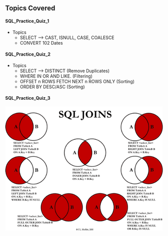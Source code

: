 <!-- Revision Section Starts -->
## Topics Covered
#### SQL_Practice_Quiz_1
* Topics
  * SELECT --> CAST, ISNULL, CASE, COALESCE
  * CONVERT 102 Dates

#### SQL_Practice_Quiz_2
* Topics
  * SELECT --> DISTINCT (Remove Duplicates)
  * WHERE IN OR AND LIKE. (Filtering)
  * OFFSET n ROWS FETCH NEXT n ROWS ONLY (Sorting)
  * ORDER BY DESC/ASC (Sorting)

#### SQL_Practice_Quiz_3
![alt text](https://raw.githubusercontent.com/mommafish/BCG_Rise/main/2__SQL_Library/Screenshot%20Notes/JOINS%20Functions.png)
<!-- Revision Section Ends -->